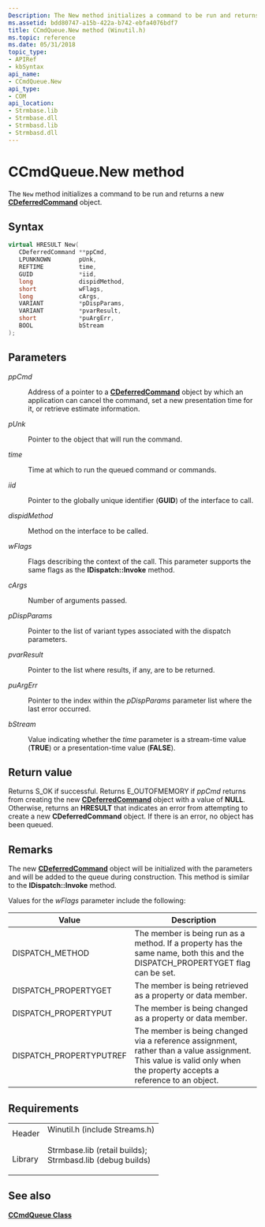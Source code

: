 ```yaml
---
Description: The New method initializes a command to be run and returns a new CDeferredCommand object.
ms.assetid: bdd80747-a15b-422a-b742-ebfa4076bdf7
title: CCmdQueue.New method (Winutil.h)
ms.topic: reference
ms.date: 05/31/2018
topic_type: 
- APIRef
- kbSyntax
api_name: 
- CCmdQueue.New
api_type: 
- COM
api_location: 
- Strmbase.lib
- Strmbase.dll
- Strmbasd.lib
- Strmbasd.dll
---
```


# CCmdQueue.New method

The `New` method initializes a command to be run and returns a new [**CDeferredCommand**](cdeferredcommand.md) object.

## Syntax


```C++
virtual HRESULT New(
   CDeferredCommand **ppCmd,
   LPUNKNOWN        pUnk,
   REFTIME          time,
   GUID             *iid,
   long             dispidMethod,
   short            wFlags,
   long             cArgs,
   VARIANT          *pDispParams,
   VARIANT          *pvarResult,
   short            *puArgErr,
   BOOL             bStream
);
```



## Parameters

<dl> <dt>

*ppCmd* 
</dt> <dd>

Address of a pointer to a [**CDeferredCommand**](cdeferredcommand.md) object by which an application can cancel the command, set a new presentation time for it, or retrieve estimate information.

</dd> <dt>

*pUnk* 
</dt> <dd>

Pointer to the object that will run the command.

</dd> <dt>

*time* 
</dt> <dd>

Time at which to run the queued command or commands.

</dd> <dt>

*iid* 
</dt> <dd>

Pointer to the globally unique identifier (**GUID**) of the interface to call.

</dd> <dt>

*dispidMethod* 
</dt> <dd>

Method on the interface to be called.

</dd> <dt>

*wFlags* 
</dt> <dd>

Flags describing the context of the call. This parameter supports the same flags as the **IDispatch::Invoke** method.

</dd> <dt>

*cArgs* 
</dt> <dd>

Number of arguments passed.

</dd> <dt>

*pDispParams* 
</dt> <dd>

Pointer to the list of variant types associated with the dispatch parameters.

</dd> <dt>

*pvarResult* 
</dt> <dd>

Pointer to the list where results, if any, are to be returned.

</dd> <dt>

*puArgErr* 
</dt> <dd>

Pointer to the index within the *pDispParams* parameter list where the last error occurred.

</dd> <dt>

*bStream* 
</dt> <dd>

Value indicating whether the *time* parameter is a stream-time value (**TRUE**) or a presentation-time value (**FALSE**).

</dd> </dl>

## Return value

Returns S\_OK if successful. Returns E\_OUTOFMEMORY if *ppCmd* returns from creating the new [**CDeferredCommand**](cdeferredcommand.md) object with a value of **NULL**. Otherwise, returns an **HRESULT** that indicates an error from attempting to create a new **CDeferredCommand** object. If there is an error, no object has been queued.

## Remarks

The new [**CDeferredCommand**](cdeferredcommand.md) object will be initialized with the parameters and will be added to the queue during construction. This method is similar to the **IDispatch::Invoke** method.

Values for the *wFlags* parameter include the following:



| Value                    | Description                                                                                                                                                          |
|--------------------------|----------------------------------------------------------------------------------------------------------------------------------------------------------------------|
| DISPATCH\_METHOD         | The member is being run as a method. If a property has the same name, both this and the DISPATCH\_PROPERTYGET flag can be set.                                       |
| DISPATCH\_PROPERTYGET    | The member is being retrieved as a property or data member.                                                                                                          |
| DISPATCH\_PROPERTYPUT    | The member is being changed as a property or data member.                                                                                                            |
| DISPATCH\_PROPERTYPUTREF | The member is being changed via a reference assignment, rather than a value assignment. This value is valid only when the property accepts a reference to an object. |



 

## Requirements



|                    |                                                                                                                                                                                            |
|--------------------|--------------------------------------------------------------------------------------------------------------------------------------------------------------------------------------------|
| Header<br/>  | <dl> <dt>Winutil.h (include Streams.h)</dt> </dl>                                                                                   |
| Library<br/> | <dl> <dt>Strmbase.lib (retail builds); </dt> <dt>Strmbasd.lib (debug builds)</dt> </dl> |



## See also

<dl> <dt>

[**CCmdQueue Class**](ccmdqueue.md)
</dt> </dl>

 

 




